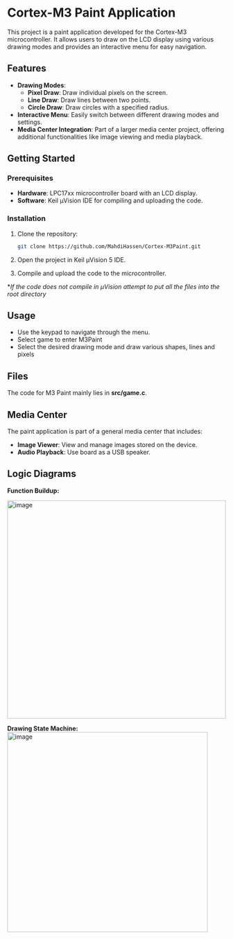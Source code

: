 # Cortex-M3 Paint Application

This project is a paint application developed for the Cortex-M3 microcontroller. It allows users to draw on the LCD display using various drawing modes and provides an interactive menu for easy navigation.

## Features

- **Drawing Modes**:
  - **Pixel Draw**: Draw individual pixels on the screen.
  - **Line Draw**: Draw lines between two points.
  - **Circle Draw**: Draw circles with a specified radius.
- **Interactive Menu**: Easily switch between different drawing modes and settings.
- **Media Center Integration**: Part of a larger media center project, offering additional functionalities like image viewing and media playback.

## Getting Started

### Prerequisites

- **Hardware**: LPC17xx microcontroller board with an LCD display.
- **Software**: Keil μVision IDE for compiling and uploading the code.

### Installation

1. Clone the repository:

   ```bash
   git clone https://github.com/MahdiHassen/Cortex-M3Paint.git
   ```

2. Open the project in Keil μVision 5 IDE.

3. Compile and upload the code to the microcontroller.

**If the code does not compile in μVision attempt to put all the files into the root directory*

## Usage

- Use the keypad to navigate through the menu.
- Select game to enter M3Paint
- Select the desired drawing mode and draw various shapes, lines and pixels

## Files

The code for M3 Paint mainly lies in  **src/game.c**.

## Media Center

The paint application is part of a general media center that includes:

- **Image Viewer**: View and manage images stored on the device.
- **Audio Playback**: Use board as a USB speaker.

## Logic Diagrams

**Function Buildup:**

<img width="504" alt="image" src="https://github.com/user-attachments/assets/da303c85-a555-454b-9969-d8cdcf6494af" />


**Drawing State Machine:**
<img width="462" alt="image" src="https://github.com/user-attachments/assets/ac89fdc7-ea08-4834-9979-4d55fa0186c9" />



